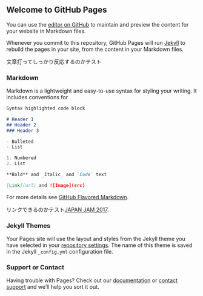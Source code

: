 ## Welcome to GitHub Pages

You can use the [editor on GitHub](https://github.com/HCsai12/hm2017test.github.com/edit/master/index.md) to maintain and preview the content for your website in Markdown files.

Whenever you commit to this repository, GitHub Pages will run [Jekyll](https://jekyllrb.com/) to rebuild the pages in your site, from the content in your Markdown files.

文章打ってしっかり反応するのかテスト

### Markdown

Markdown is a lightweight and easy-to-use syntax for styling your writing. It includes conventions for

```markdown
Syntax highlighted code block

# Header 1
## Header 2
### Header 3

- Bulleted
- List

1. Numbered
2. List

**Bold** and _Italic_ and `Code` text

[Link](url) and ![Image](src)
```

For more details see [GitHub Flavored Markdown](https://guides.github.com/features/mastering-markdown/).

リンクできるのかテスト[JAPAN JAM 2017](http://japanjam.jp/2017/timetable).

### Jekyll Themes

Your Pages site will use the layout and styles from the Jekyll theme you have selected in your [repository settings](https://github.com/HCsai12/hm2017test.github.com/settings). The name of this theme is saved in the Jekyll `_config.yml` configuration file.

### Support or Contact

Having trouble with Pages? Check out our [documentation](https://help.github.com/categories/github-pages-basics/) or [contact support](https://github.com/contact) and we’ll help you sort it out.
